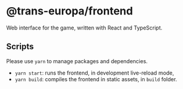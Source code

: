 # @trans-europa/frontend

Web interface for the game, written with React and TypeScript.

## Scripts

Please use `yarn` to manage packages and dependencies.

- `yarn start`: runs the frontend, in development live-reload mode,
- `yarn build`: compiles the frontend in static assets, in `build` folder.
